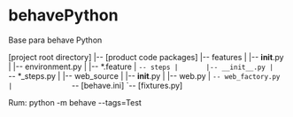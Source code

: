 # behavePython
Base para behave Python


[project root directory]
|-- [product code packages]
|-- features
|   |-- __init__.py
|   |-- environment.py
|   |-- *.feature
|   `-- steps
|       |-- __init__.py
|       `-- *_steps.py
|
|-- web_source
|   |-- __init__.py
|   |-- web.py
|   `-- web_factory.py
|              
`-- [behave.ini]
`-- [fixtures.py]


Rum:
python -m behave --tags=Test
